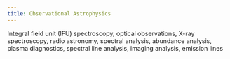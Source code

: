 ```yaml
---
title: Observational Astrophysics
---
```


Integral field unit (IFU) spectroscopy, optical observations, X-ray spectroscopy, radio astronomy, spectral analysis, abundance analysis, plasma diagnostics, spectral line analysis, imaging analysis, emission lines
